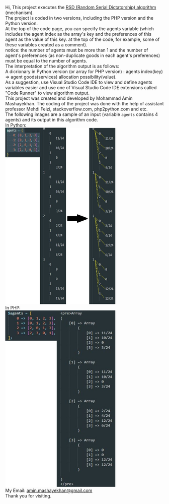 Hi, This project executes the <a href="https://pure.royalholloway.ac.uk/ws/portalfiles/portal/31346708/RsdMorRev5.pdf">RSD (Random Serial Dictatorship) algorithm</a> (mechanism).\
The project is coded in two versions, including the PHP version and the Python version.\
At the top of the code page, you can specify the agents variable (which includes the agent index as the array's key and the preferences of this agent as the value of this key. at the top of the code, for example, some of these variables created as a comment).\
notice: the number of agents must be more than 1 and the number of agent's preferences (as non-duplicate goods in each agent's preferences) must be equal to the number of agents. \
The interpretation of the algorithm output is as follows: \
A dicrionary in Python version (or array for PHP version) : agents index(key) => agent goods(services) allocation possibility(value).\
As a suggestion, use Visual Studio Code IDE to view and define agents variables easier and use one of Visual Studio Code IDE extensions called "Code Runner" to view algorithm output. \
This project was created and developed by Mohammad Amin Mashayekhan. The coding of the project was done with the help of assistant professor Mehdi Feizi, stackoverflow.com, php2python.com and etc.\
The following images are a sample of an input (variable `agents` contains 4 agents) and its output in this algorithm code.\
In Python:\
  <img src="Python-input-&-output-sample.jpg" width="350" height="560" alt="accessibility text"> \
In PHP:\
<img src="PHP-input-&-output-sample.JPG" width="350" height="560" title="hover text"> \
My Email: amin.mashayekhan@gmail.com\
Thank you for visiting.


